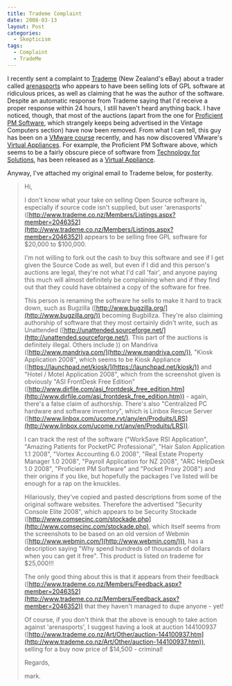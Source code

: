 ```yaml
---
title: Trademe Complaint
date: 2008-03-13
layout: Post
categories:
  - Skepticism
tags:
  - Complaint
  - TradeMe
---
```


I recently sent a complaint to [Trademe](http://www.trademe.co.nz/) (New Zealand's eBay) about a trader called [arenasports](http://www.trademe.co.nz/Members/Listings.aspx?member=2046352) who appears to have been selling lots of GPL software at ridiculous prices, as well as claiming that he was the author of the software. Despite an automatic response from Trademe saying that I'd receive a proper response within 24 hours, I still haven't heard anything back. I have noticed, though, that most of the auctions (apart from the one for [Proficient PM Software](http://www.trademe.co.nz/Browse/Listing.aspx?id=145217689), which strangely keeps being advertised in the Vintage Computers section) have now been removed. From what I can tell, this guy has been on a [VMware course](http://www.trademe.co.nz/Browse/Listing.aspx?id=134759199) recently, and has now discovered VMware's [Virtual Appliances](http://www.vmware.com/appliances/). For example, the Proficient PM Software above, which seems to be a fairly obscure piece of software from [Technology for Solutions](http://www.tfsla.com/eng/proficient.php), has been released as a [Virtual Appliance](http://www.vmware.com/appliances/directory/744).

<!-- more -->

Anyway, I've attached my original email to Trademe below, for posterity.

> Hi,
>
> I don't know what your take on selling Open Source software is, especially if source code isn't supplied, but user 'arenasports' ([http://www.trademe.co.nz/Members/Listings.aspx?member=2046352](http://www.trademe.co.nz/Members/Listings.aspx?member=2046352)) appears to be selling free GPL software for $20,000 to $100,000.
>
> I'm not willing to fork out the cash to buy this software and see if I get given the Source Code as well, but even if I did and this person's auctions are legal, they're not what I'd call 'fair', and anyone paying this much will almost definitely be complaining when and if they find out that they could have obtained a copy of the software for free.
>
> This person is renaming the software he sells to make it hard to track down, such as Bugzilla ([http://www.bugzilla.org/](http://www.bugzilla.org/)) becoming Bugbillza. They're also claiming authorship of software that they most certainly didn't write, such as Unattended ([http://unattended.sourceforge.net/](http://unattended.sourceforge.net/). This part of the auctions is definitely illegal. Others include )) on Mandriva ([http://www.mandriva.com/](http://www.mandriva.com/)), "Kiosk Application 2008", which seems to be Kiosk Appliance ([https://launchpad.net/kiosk/](https://launchpad.net/kiosk/)) and "Hotel / Motel Application 2008", which from the screenshot given is obviously "ASI FrontDesk Free Edition" ([http://www.dirfile.com/asi_frontdesk_free_edition.htm](http://www.dirfile.com/asi_frontdesk_free_edition.htm)) - again, there's a false claim of authorship. There's also "Centralized PC hardware and software inventory", which is Linbox Rescue Server ([http://www.linbox.com/ucome.rvt/any/en/Produits/LRS](http://www.linbox.com/ucome.rvt/any/en/Produits/LRS)).
>
> I can track the rest of the software ("WorkSave RSI Application", "Amazing Patients for PocketPC Professional", "Hair Salon Application 1.1 2008", "Vortex Accounting 6.0 2008", "Real Estate Property Manager 1.0 2008", "Payroll Application for NZ 2008", "ARC HelpDesk 1.0 2008", "Proficient PM Software" and "Pocket Proxy 2008") and their origins if you like, but hopefully the packages I've listed will be enough for a rap on the knuckles.
>
> Hilariously, they've copied and pasted descriptions from some of the original software websites. Therefore the advertised "Security Console Elite 2008", which appears to be Security Stockade ([http://www.comsecinc.com/stockade.php](http://www.comsecinc.com/stockade.php), which itself seems from the screenshots to be based on an old version of Webmin ([http://www.webmin.com/](http://www.webmin.com/))), has a description saying "Why spend hundreds of thousands of dollars when you can get it free". This product is listed on trademe for $25,000!!!
>
> The only good thing about this is that it appears from their feedback ([http://www.trademe.co.nz/Members/Feedback.aspx?member=2046352](http://www.trademe.co.nz/Members/Feedback.aspx?member=2046352)) that they haven't managed to dupe anyone - yet!
>
> Of course, if you don't think that the above is enough to take action against 'arenasports', I suggest having a look at auction 144100937 ([http://www.trademe.co.nz/Art/Other/auction-144100937.htm](http://www.trademe.co.nz/Art/Other/auction-144100937.htm)), selling for a buy now price of $14,500 - criminal!
>
> Regards,
>
> mark.
